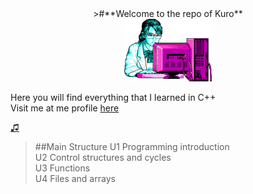   <div align ="center">
 >#**Welcome to the repo of Kuro**
  </div>

  <div align ="center">
  <img alt="c++" height="100" src="Imagenes/retro.png"/>
  </div>

Here you will find everything that I learned in C++ <br>
Visit me at me profile [here](https://github.com/UP210630)

[♫](https://www.youtube.com/watch?v=k_TbOH8iE4U)

>##Main Structure
>U1 Programming introduction <br>
>U2 Control structures and cycles <br>
>U3 Functions <br>
>U4 Files and arrays


